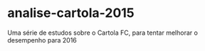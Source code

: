 # analise-cartola-2015
Uma série de estudos sobre o Cartola FC, para tentar melhorar o desempenho para 2016 
